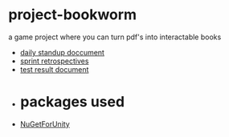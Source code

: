 # project-bookworm
a game project where you can turn pdf's into interactable books


* [daily standup doccument](https://docs.google.com/document/d/e/2PACX-1vSc3DaM4K-wMh1G993mO9SWMg4oZmOvKQwKeo3e9K9Tg2dsF3bSqe7Dz8TZayamOp9dvgiqNgOcroqS/pub)
* [sprint retrospectives](https://docs.google.com/document/d/1HmgIsTaMZ8jzmpr0nhTSJ9_mMz_bdYlQc7vzto6tAWA/edit?usp=sharing)
* [test result document](https://docs.google.com/document/d/1tyzmalYMqjvG_QLssF1n3b9jcKVNBFhmjiZAU7dBLC0/edit?tab=t.0)

- # packages used
 * [NuGetForUnity](https://github.com/GlitchEnzo/NuGetForUnity?tab=readme-ov-file)
